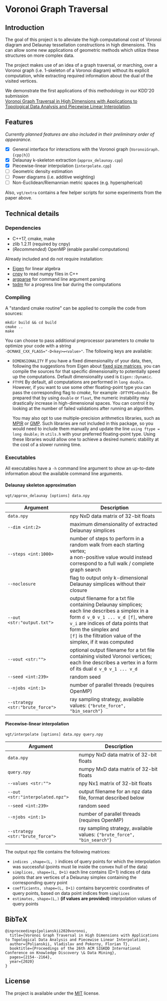 # Voronoi Graph Traversal

## Introduction

The goal of this project is to alleviate the high computational cost of Voronoi diagram and Delaunay tessellation constructions in high dimensions. This can allow some new applications of geometric methods which utilize these structures on more complex data. 

The project makes use of an idea of a graph traversal, or marching, over a Voronoi graph (i.e. 1-skeleton of a Voronoi diagram) without its explicit computation, while extracting required information about the dual of the visited vertices.

We demonstrate the first applications of this methodology in our KDD'20 submission <br>[Voronoi Graph Traversal in High Dimensions with Applications to Topological Data Analysis and Piecewise Linear Interpolation](https://dl.acm.org/doi/10.1145/3394486.3403266).

## Features
*Currently planned features are also included in their preliminary order of appearance.*

- [x] General interface for interactions with the Voronoi graph (`VoronoiGraph.{cpp|h}`)
- [x] Delaunay k-skeleton extraction (`approx_delaunay.cpp`)
- [x] Piecewise-linear interpolation (`interpolate.cpp`)
- [ ] Geometric density estimation
- [ ] Power diagrams (i.e. additive weighting)
- [ ] Non-Euclidean/Riemannian metric spaces (e.g. hyperspherical)

Also, `vgt/extra` contains a few helper scripts for some experiments from the paper above.

## Technical details
### Dependencies
- C++17, cmake, make
- zlib 1.2.11 (required by cnpy)
- (_Recommended_) OpenMP (enable parallel computations)

Already included and do not require installation:
- [Eigen](https://eigen.tuxfamily.org/) for linear algebra
- [cnpy](https://github.com/rogersce/cnpy) to read numpy files in C++
- [argparse](https://github.com/p-ranav/argparse) for command line argument parsing
- [tqdm](https://github.com/tqdm/tqdm.cpp) for a progress line bar during the computations

### Compiling
A "standard cmake routine" can be applied to compile the code from sources:
```shell
mkdir build && cd build
cmake ..
make
```
You can choose to pass additional preprocessor parameters to _cmake_ to optimize your code with a string 
<br>`-DCMAKE_CXX_FLAGS="-D<key>=<value>"`. The following keys are available:
- `DIMENSIONALITY` If you have a fixed dimensionality of your data, then, following the suggestions from Eigen about [fixed size matrices](https://eigen.tuxfamily.org/dox/classEigen_1_1Matrix.html#fixedsize), you can compile the sources for that specific dimensionality to potentially speed up the computations. Default dimensionality used is `Eigen::Dynamic`.
- `FTYPE` By default, all computations are performed in `long double`. However, if you want to use some other floating-point type you can pass the corresponding flag to _cmake_, for example `-DFTYPE=double`. Be prepared that by using `double` or `float`, the numeric instability may drastically increase in high-dimensional spaces. You can control it by looking at the number of failed validations after running an algorithm.<p>
You may also opt to use multiple-precision arithmetics libraries, such as [MPIR](http://www.mpir.org/) or [GMP](https://gmplib.org/). Such libraries are not included in this package, so you would need to include them manually and update the line `using ftype = long double;` in `utils.h` with your preferred floating-point type. Using these libraries would allow one to achieve a desired numeric stability at the cost of a slower running time. 

### Executables
All executables have a `-h` command line argument to show an up-to-date information about the available command line arguments.

#### Delaunay skeleton approximation
```shell
vgt/approx_delaunay [options] data.npy
```

| Argument | Description |
| -------- | ----------- |
|`data.npy` | npy NxD data matrix of 32-bit floats |
|`--dim <int:2>` | maximum dimensionality of extracted Delaunay simplices |
|`--steps <int:1000>` | number of steps to perform in a random walk from each starting vertex; <br>a non-positive value would instead correspond to a full walk / complete graph search |
|`--noclosure` | flag to output only k-dimensional Delaunay simplices without their closure |
|`--out <str:"output.txt">` | output filename for a txt file containing Delaunay simplices; <br>each line describes a simplex in a form `d v_0 v_1 ... v_d [f]`, where <br>`v_i` are indices of data points that form the simplex and <br>`[f]` is the filtration value of the simplex, if it was computed |
|`--vout <str:"">` | optional output filename for a txt file containing visited Voronoi vertices; <br>each line describes a vertex in a form of its dual `d v_0 v_1 ... v_d` |
|`--seed <int:239>` | random seed |
|`--njobs <int:1>`| number of parallel threads (requires OpenMP)|
|`--strategy <str:"brute_force">` | ray sampling strategy, available values: `{"brute_force", "bin_search"}` |

#### Piecewise-linear interpolation
```shell
vgt/interpolate [options] data.npy query.npy
```

| Argument | Description |
| -------- | ----------- |
|`data.npy` | numpy NxD data matrix of 32-bit floats |
|`query.npy` | numpy MxD data matrix of 32-bit floats |
|`--values <str:"">` | npy Nx1 matrix of 32-bit floats |
|`--out <str:"interpolated.npz">` | output filename for an npz data file, format described below |
|`--seed <int:239>` | random seed |
|`--njobs <int:1>`| number of parallel threads (requires OpenMP)|
|`--strategy <str:"brute_force">` | ray sampling strategy, available values: `{"brute_force", "bin_search"}` |

The output npz file contains the following matrices:
- `indices ,shape=(L, )` indices of query points for which the interpolation was successful (points must lie inside the convex hull of the data)
- `simplices, shape=(L, D+1)` each line contains (D+1) indices of data points that are vertices of a Delaunay simplex containing the corresponding query point 
- `coefficients, shape=(L, D+1)` contains barycentric coordinates of query points, based on data point indices from `simplices`
- `estimates, shape=(L,)` **(if values are provided)** interpolation values of query points



## BibTeX
```
@inproceedings{polianskii2020voronoi,
  title={Voronoi Graph Traversal in High Dimensions with Applications to Topological Data Analysis and Piecewise Linear Interpolation},
  author={Polianskii, Vladislav and Pokorny, Florian T},
  booktitle={Proceedings of the 26th ACM SIGKDD International Conference on Knowledge Discovery \& Data Mining},
  pages={2154--2164},
  year={2020}
}
```

## License
The project is available under the [MIT](https://opensource.org/licenses/MIT) license.

